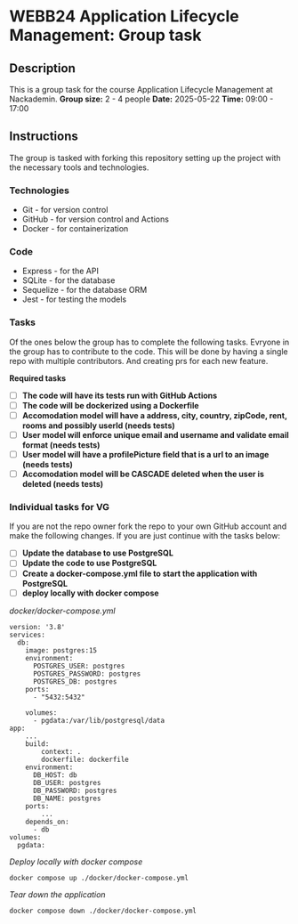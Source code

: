 # WEBB24 Application Lifecycle Management: Group task

## Description

This is a group task for the course Application Lifecycle Management at Nackademin.
**Group size:** 2 - 4 people
**Date:** 2025-05-22
**Time:** 09:00 - 17:00

## Instructions

The group is tasked with forking this repository setting up the project with the necessary tools and technologies.

### Technologies

- Git - for version control
- GitHub - for version control and Actions
- Docker - for containerization

### Code

- Express - for the API
- SQLite - for the database
- Sequelize - for the database ORM
- Jest - for testing the models

### Tasks

Of the ones below the group has to complete the following tasks. Evryone in the group has to contribute to the code. This will be done by having a single repo with multiple contributors. And creating prs for each new feature.

**Required tasks**

- [ ] **The code will have its tests run with GitHub Actions**
- [ ] **The code will be dockerized using a Dockerfile**
- [ ] **Accomodation model will have a address, city, country, zipCode, rent, rooms and possibly userId (needs tests)**
- [ ] **User model will enforce unique email and username and validate email format (needs tests)**
- [ ] **User model will have a profilePicture field that is a url to an image (needs tests)**
- [ ] **Accomodation model will be CASCADE deleted when the user is deleted (needs tests)**

### Individual tasks for VG

If you are not the repo owner fork the repo to your own GitHub account and make the following changes. If you are just continue with the tasks below:

- [ ] **Update the database to use PostgreSQL**
- [ ] **Update the code to use PostgreSQL**
- [ ] **Create a docker-compose.yml file to start the application with PostgreSQL**
- [ ] **deploy locally with docker compose**

_docker/docker-compose.yml_

```
version: '3.8'
services:
  db:
    image: postgres:15
    environment:
      POSTGRES_USER: postgres
      POSTGRES_PASSWORD: postgres
      POSTGRES_DB: postgres
    ports:
      - "5432:5432"

    volumes:
      - pgdata:/var/lib/postgresql/data
app:
    ...
    build:
        context: .
        dockerfile: dockerfile
    environment:
      DB_HOST: db
      DB_USER: postgres
      DB_PASSWORD: postgres
      DB_NAME: postgres
    ports:
        ...
    depends_on:
      - db
volumes:
  pgdata:
```

_Deploy locally with docker compose_

```
docker compose up ./docker/docker-compose.yml
```

_Tear down the application_

```
docker compose down ./docker/docker-compose.yml
```
